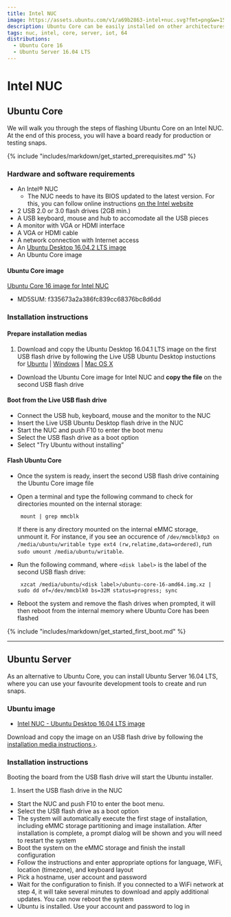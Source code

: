 ```yaml
---
title: Intel NUC
image: https://assets.ubuntu.com/v1/a69b2863-intel+nuc.svg?fmt=png&w=150
description: Ubuntu Core can be easily installed on other architectures like Intel® 64 bits.
tags: nuc, intel, core, server, iot, 64
distributions:
  - Ubuntu Core 16
  - Ubuntu Server 16.04 LTS
---
```

# Intel NUC

## Ubuntu Core

We will walk you through the steps of flashing Ubuntu Core on an Intel NUC. At the end of this process, you will have a board ready for production or testing snaps.

{% include "includes/markdown/get_started_prerequisites.md" %}

### Hardware and software requirements

 * An Intel® NUC
    * The NUC needs to have its BIOS updated to the latest version. For this, you can follow online instructions [on the Intel website](http://www.intel.com/content/www/us/en/support/boards-and-kits/000005850.html)
 * 2 USB 2.0 or 3.0 flash drives (2GB min.)
 * A USB keyboard, mouse and hub to accomodate all the USB pieces
 * A monitor with VGA or HDMI interface
 * A VGA or HDMI cable
 * A network connection with Internet access
 * An [Ubuntu Desktop 16.04.2 LTS image](http://releases.ubuntu.com/16.04.2/ubuntu-16.04.2-desktop-amd64.iso)
 * An Ubuntu Core image

#### Ubuntu Core image

[Ubuntu Core 16 image for Intel NUC](http://releases.ubuntu.com/ubuntu-core/16/ubuntu-core-16-amd64.img.xz)

 * MD5SUM:  f335673a2a386fc839cc68376bc8d6dd

### Installation instructions

#### Prepare installation medias

 1. Download and copy the Ubuntu Desktop 16.04.1 LTS image on the first USB flash drive by following the Live USB Ubuntu Desktop instuctions for [Ubuntu](https://www.ubuntu.com/download/desktop/create-a-usb-stick-on-ubuntu) | [Windows](https://www.ubuntu.com/download/desktop/create-a-usb-stick-on-windows) | [Mac OS X](https://www.ubuntu.com/download/desktop/create-a-usb-stick-on-mac-osx)
 * Download the Ubuntu Core image for Intel NUC and **copy the file** on the second USB flash drive

#### Boot from the Live USB flash drive

 * Connect the USB hub, keyboard, mouse and the monitor to the NUC
 * Insert the Live USB Ubuntu Desktop flash drive in the NUC
 * Start the NUC and push F10 to enter the boot menu
 * Select the USB flash drive as a boot option
 * Select "Try Ubuntu without installing”

#### Flash Ubuntu Core

 * Once the system is ready, insert the second USB flash drive containing the Ubuntu Core image file
 * Open a terminal and type the following command to check for directories mounted on the internal storage:

        mount | grep mmcblk

    If there is any directory mounted on the internal eMMC storage, unmount it. For instance, if you see an occurence of `/dev/mmcblk0p3 on /media/ubuntu/writable type ext4 (rw,relatime,data=ordered)`, run `sudo umount /media/ubuntu/writable`.

 * Run the following command, where `<disk label>` is the label of the second USB flash drive:

        xzcat /media/ubuntu/<disk label>/ubuntu-core-16-amd64.img.xz | sudo dd of=/dev/mmcblk0 bs=32M status=progress; sync

 * Reboot the system and remove the flash drives when prompted, it will then reboot from the internal memory where Ubuntu Core has been flashed

{% include "includes/markdown/get_started_first_boot.md" %}

---

## Ubuntu Server

As an alternative to Ubuntu Core, you can install Ubuntu Server 16.04 LTS, where you can use your favourite development tools to create and run snaps.

### Ubuntu image

* [Intel NUC - Ubuntu Desktop 16.04 LTS image](http://people.canonical.com/~platform/snappy/nuc/ubuntu-server-16.04.1-20160817-0.iso)

Download and copy the image on an USB flash drive by following the [installation media instructions &rsaquo;](/core/get-started/installation-medias).

### Installation instructions

Booting the board from the USB flash drive will start the Ubuntu installer.

1. Insert the USB flash drive in the NUC
* Start the NUC and push F10 to enter the boot menu.
* Select the USB flash drive as a boot option
* The system will automatically execute the first stage of installation, including eMMC storage partitioning and image installation. After installation is complete, a prompt dialog will be shown and you will need to restart the system
* Boot the system on the eMMC storage and finish the install configuration
* Follow the instructions and enter appropriate options for language, WiFi, location (timezone), and keyboard layout
* Pick a hostname, user account and password
* Wait for the configuration to finish. If you connected to a WiFi network at step 4, it will take several minutes to download and apply additional updates. You can now reboot the system
* Ubuntu is installed. Use your account and password to log in
